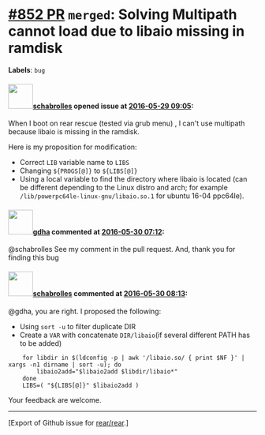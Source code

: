 [\#852 PR](https://github.com/rear/rear/pull/852) `merged`: Solving Multipath cannot load due to libaio missing in ramdisk
==========================================================================================================================

**Labels**: `bug`

#### <img src="https://avatars.githubusercontent.com/u/19491077?u=0021b16ab426902cbe676f6831f41607bbe4d441&v=4" width="50">[schabrolles](https://github.com/schabrolles) opened issue at [2016-05-29 09:05](https://github.com/rear/rear/pull/852):

When I boot on rear rescue (tested via grub menu) , I can't use
multipath because libaio is missing in the ramdisk.

Here is my proposition for modification:

-   Correct `LIB` variable name to `LIBS`
-   Changing `${PROGS[@]}` to `${LIBS[@]}`
-   Using a local variable to find the directory where libaio is located
    (can be different depending to the Linux distro and arch; for
    example `/lib/powerpc64le-linux-gnu/libaio.so.1` for ubuntu 16-04
    ppc64le).

#### <img src="https://avatars.githubusercontent.com/u/888633?u=cdaeb31efcc0048d3619651aa18dd4b76e636b21&v=4" width="50">[gdha](https://github.com/gdha) commented at [2016-05-30 07:12](https://github.com/rear/rear/pull/852#issuecomment-222426686):

@schabrolles See my comment in the pull request. And, thank you for
finding this bug

#### <img src="https://avatars.githubusercontent.com/u/19491077?u=0021b16ab426902cbe676f6831f41607bbe4d441&v=4" width="50">[schabrolles](https://github.com/schabrolles) commented at [2016-05-30 08:13](https://github.com/rear/rear/pull/852#issuecomment-222437656):

@gdha, you are right. I proposed the following:

-   Using `sort -u` to filter duplicate DIR
-   Create a `VAR` with concatenate `DIR/libaio`(if several different
    PATH has to be added)

<!-- -->

        for libdir in $(ldconfig -p | awk '/libaio.so/ { print $NF }' | xargs -n1 dirname | sort -u); do
            libaio2add="$libaio2add $libdir/libaio*"
        done
        LIBS=( "${LIBS[@]}" $libaio2add )

Your feedback are welcome.

------------------------------------------------------------------------

\[Export of Github issue for
[rear/rear](https://github.com/rear/rear).\]
